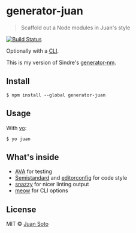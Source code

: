 # generator-juan

> Scaffold out a Node modules in Juan's style

[![Build Status](https://img.shields.io/travis/sotojuan/generator-juan.svg?style=flat-square)](https://travis-ci.org/sotojuan/generator-juan)

Optionally with a [CLI](http://en.wikipedia.org/wiki/Command-line_interface).

This is my version of Sindre's [generator-nm](https://github.com/sindresorhus/generator-nm).

## Install

```
$ npm install --global generator-juan
```

## Usage

With [yo](https://github.com/yeoman/yo):

```
$ yo juan
```

## What's inside

* [AVA](https://github.com/sotojuan/ava) for testing
* [Semistandard](https://github.com/Flet/semistandard) and [editorconfig](http://editorconfig.org) for code style
* [snazzy](https://github.com/feross/snazzy) for nicer linting output
* [meow](https://github.com/sindresorhus/meow) for CLI options


## License

MIT © [Juan Soto](http://juansoto.me)
